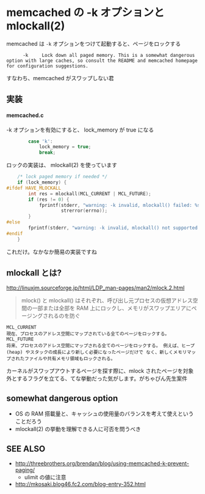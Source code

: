 # memcached の -k オプションと mlockall(2)

memcached は `-k` オプションをつけて起動すると、ページをロックする

```
      -k     Lock down all paged memory. This is a somewhat dangerous option with large caches, so consult the README and memcached homepage for configuration suggestions.
```

すなわち、memcached がスワップしない君

## 実装

#### memcached.c

-k オプションを有効にすると、 lock_memory が true になる

```c
        case 'k':
            lock_memory = true;
            break;
```

ロックの実装は、 mlockall(2) を使っています

```c
    /* lock paged memory if needed */
    if (lock_memory) {
#ifdef HAVE_MLOCKALL
        int res = mlockall(MCL_CURRENT | MCL_FUTURE);
        if (res != 0) {
            fprintf(stderr, "warning: -k invalid, mlockall() failed: %s\n",
                    strerror(errno));
        }
#else
        fprintf(stderr, "warning: -k invalid, mlockall() not supported on this platform.  proceeding without.\n");
#endif
    }
```

これだけ。なかなか簡易の実装ですね

## mlockall とは?

http://linuxjm.sourceforge.jp/html/LDP_man-pages/man2/mlock.2.html

> mlock() と mlockall() はそれぞれ、呼び出し元プロセスの仮想アドレス空間の一部または全部を RAM 上にロックし、メモリがスワップエリアにページングされるのを防ぐ

```
MCL_CURRENT
現在、プロセスのアドレス空間にマップされている全てのページをロックする。
MCL_FUTURE
将来、プロセスのアドレス空間にマップされる全てのページをロックする。 例えば、ヒープ (heap) やスタックの成長により新しく必要になったページだけで なく、新しくメモリマップされたファイルや共有メモリ領域もロックされる。
```

カーネルがスワップアウトするページを探す際に、mlock されたページを対象外とするフラグを立てる、てな挙動だった気がします。がちゃぴん先生案件

## somewhat dangerous option

 * OS の RAM 搭載量と、キャッシュの使用量のバランスを考えて使えということだろう
 * mlockall(2) の挙動を理解できる人に可否を問うべき

## SEE ALSO

 * http://threebrothers.org/brendan/blog/using-memcached-k-prevent-paging/
   * ulimit の値に注意
 * http://mkosaki.blog46.fc2.com/blog-entry-352.html